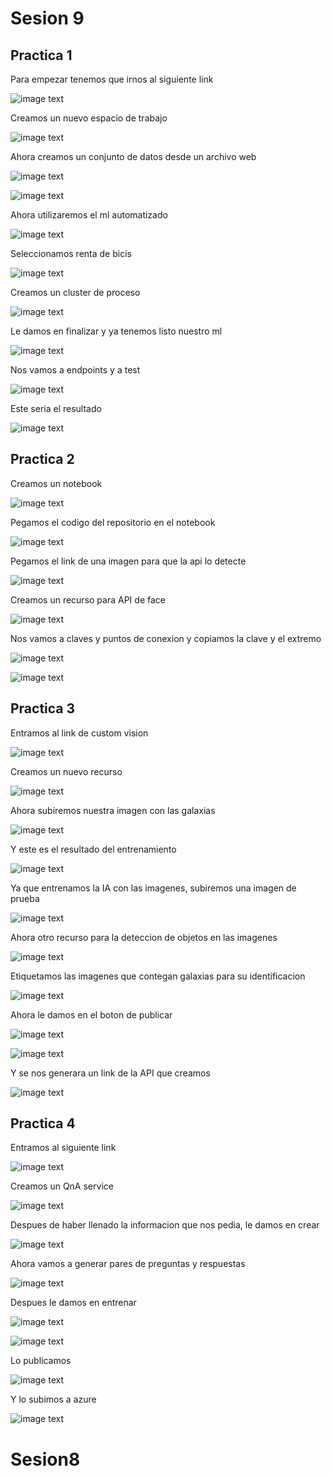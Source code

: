 # Sesion 9 

## Practica 1

Para empezar tenemos que irnos al siguiente link

![image text](S91.png)

Creamos un nuevo espacio de trabajo 

![image text](S92.png)

Ahora creamos un conjunto de datos desde un archivo web

![image text](S93.png)

![image text](S94.png)

Ahora utilizaremos el ml automatizado

![image text](S95.png)

Seleccionamos renta de bicis

![image text](S96.png)

Creamos un cluster de proceso

![image text](S97.png)

Le damos en finalizar y ya tenemos listo nuestro ml

![image text](S98.png)

Nos vamos a endpoints y a test

![image text](S99.png)

Este seria el resultado

![image text](S20.png)

## Practica 2

Creamos un notebook 

![image text](AZ1.png)

Pegamos el codigo del repositorio en el notebook

![image text](AZ2.png)

Pegamos el link de una imagen para que la api lo detecte

![image text](AZ3.png)

Creamos un recurso para API de face

![image text](AZ4.png)

Nos vamos a claves y puntos de conexion y copiamos la clave y el extremo

![image text](AZ5.png)

![image text](AZ6.png)

## Practica 3

Entramos al link de custom vision 

![image text](AZ7.png)

Creamos un nuevo recurso 

![image text](AZ8.png)

Ahora subiremos nuestra imagen con las galaxias

![image text](AZ9.png)

Y este es el resultado del entrenamiento 

![image text](AZ10.png)

Ya que entrenamos la IA con las imagenes, subiremos una imagen de prueba

![image text](AZ11.png)

Ahora otro recurso para la deteccion de objetos en las imagenes

![image text](az12.png)

Etiquetamos las imagenes que contegan galaxias para su identificacion 

![image text](AZ13.png)

Ahora le damos en el boton de publicar

![image text](AZ14.png)

![image text](AZ15.png)

Y se nos generara un link de la API que creamos

![image text](AZ16.png)

## Practica 4

Entramos al siguiente link 

![image text](AZ17.png)

Creamos un QnA service

![image text](AZ18.png)

Despues de haber llenado la informacion que nos pedia, le damos en crear

![image text](AZ19.png)

Ahora vamos a generar pares de preguntas y respuestas

![image text](AZ20.png)

Despues le damos en entrenar

![image text](AZ21.png)

![image text](AZ22.png)

Lo publicamos

![image text](AZ23.png)

Y lo subimos a azure

![image text](AZ24.png)

# Sesion8
